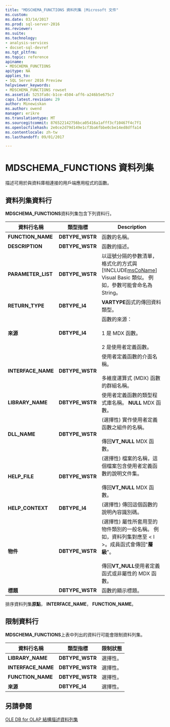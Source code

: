 ```yaml
---
title: "MDSCHEMA_FUNCTIONS 資料列集 |Microsoft 文件"
ms.custom: 
ms.date: 03/14/2017
ms.prod: sql-server-2016
ms.reviewer: 
ms.suite: 
ms.technology:
- analysis-services
- docset-sql-devref
ms.tgt_pltfrm: 
ms.topic: reference
apiname:
- MDSCHEMA_FUNCTIONS
apitype: NA
applies_to:
- SQL Server 2016 Preview
helpviewer_keywords:
- MDSCHEMA_FUNCTIONS rowset
ms.assetid: 5253fa8c-b1ce-4504-aff6-a246b5e675c7
caps.latest.revision: 29
author: Minewiskan
ms.author: owend
manager: erikre
ms.translationtype: MT
ms.sourcegitcommit: 876522142756bca05416a1afff3cf10467f4c7f1
ms.openlocfilehash: 2e0ce2d79d149e1cf3ba6fbbe0cbe14ed8dffa14
ms.contentlocale: zh-tw
ms.lasthandoff: 09/01/2017

---
```

# <a name="mdschemafunctions-rowset"></a>MDSCHEMA_FUNCTIONS 資料列集
  描述可用於與資料庫相連接的用戶端應用程式的函數。  
  
## <a name="rowset-columns"></a>資料列集資料行  
 **MDSCHEMA_FUNCTIONS**資料列集包含下列資料行。  
  
|資料行名稱|類型指標|Description|  
|-----------------|--------------------|-----------------|  
|**FUNCTION_NAME**|**DBTYPE_WSTR**|函數的名稱。|  
|**DESCRIPTION**|**DBTYPE_WSTR**|函數的描述。|  
|**PARAMETER_LIST**|**DBTYPE_WSTR**|以逗號分隔的參數清單，格式化的方式與 [!INCLUDE[msCoName](../../../includes/msconame-md.md)] Visual Basic 類似。 例如，參數可能會命名為 String。|  
|**RETURN_TYPE**|**DBTYPE_I4**|**VARTYPE**函式的傳回資料類型。|  
|**來源**|**DBTYPE_I4**|函數的來源：<br /><br /> 1 是 MDX 函數。<br /><br /> 2 是使用者定義函數。|  
|**INTERFACE_NAME**|**DBTYPE_WSTR**|使用者定義函數的介面名稱。<br /><br /> 多維度運算式 (MDX) 函數的群組名稱。|  
|**LIBRARY_NAME**|**DBTYPE_WSTR**|使用者定義函數的類型程式庫名稱。 **NULL** MDX 函數。|  
|**DLL_NAME**|**DBTYPE_WSTR**|(選擇性) 實作使用者定義函數之組件的名稱。<br /><br /> 傳回**VT_NULL** MDX 函數。|  
|**HELP_FILE**|**DBTYPE_WSTR**|(選擇性) 檔案的名稱，這個檔案包含使用者定義函數的說明文件集。<br /><br /> 傳回**VT_NULL** MDX 函數。|  
|**HELP_CONTEXT**|**DBTYPE_I4**|(選擇性) 傳回這個函數的說明內容識別碼。|  
|**物件**|**DBTYPE_WSTR**|(選擇性) 屬性所套用至的物件類別的一般名稱。 例如，資料列集對應至 < l >。成員函式會傳回"**層級**"。<br /><br /> 傳回**VT_NULL**使用者定義函式或非屬性的 MDX 函數。|  
|**標題**|**DBTYPE_WSTR**|函數的顯示標題。|  
  
 排序資料列集**原點**， **INTERFACE_NAME**， **FUNCTION_NAME**。  
  
## <a name="restriction-columns"></a>限制資料行  
 **MDSCHEMA_FUNCTIONS**上表中列出的資料行可能會限制資料列集。  
  
|資料行名稱|類型指標|限制狀態|  
|-----------------|--------------------|-----------------------|  
|**LIBRARY_NAME**|**DBTYPE_WSTR**|選擇性。|  
|**INTERFACE_NAME**|**DBTYPE_WSTR**|選擇性。|  
|**FUNCTION_NAME**|**DBTYPE_WSTR**|選擇性。|  
|**來源**|**DBTYPE_I4**|選擇性。|  
  
## <a name="see-also"></a>另請參閱  
 [OLE DB for OLAP 結構描述資料列集](../../../analysis-services/schema-rowsets/ole-db-olap/ole-db-for-olap-schema-rowsets.md)  
  
  
